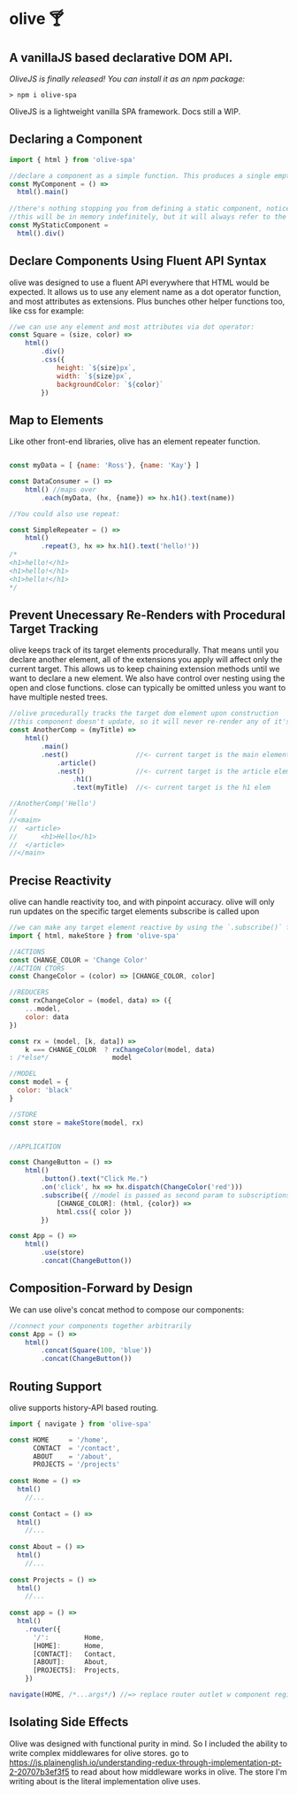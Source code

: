 # olive 🍸
## A vanillaJS based declarative DOM API.
_OliveJS is finally released! You can install it as an npm package:_
```
> npm i olive-spa
```

OliveJS is a lightweight vanilla SPA framework. Docs still a WIP. 

## Declaring a Component
```javascript
import { html } from 'olive-spa'

//declare a component as a simple function. This produces a single empty main element.
const MyComponent = () => 
  html().main()
  
//there's nothing stopping you from defining a static component, notice it's not a function.
//this will be in memory indefinitely, but it will always refer to the same DOM object.
const MyStaticComponent = 
  html().div()

```

## Declare Components Using Fluent API Syntax
olive was designed to use a fluent API everywhere that HTML would be expected. It allows us to use any element name as a dot operator function, and most attributes as extensions. Plus bunches other helper functions too, like css for example:

```javascript
//we can use any element and most attributes via dot operator:
const Square = (size, color) => 
    html()
        .div()
        .css({
            height: `${size}px`,
            width: `${size}px`,
            backgroundColor: `${color}`
        })
```
## Map to Elements
Like other front-end libraries, olive has an element repeater function.

```javascript

const myData = [ {name: 'Ross'}, {name: 'Kay'} ]

const DataConsumer = () =>
    html() //maps over 
        .each(myData, (hx, {name}) => hx.h1().text(name))

//You could also use repeat:

const SimpleRepeater = () => 
    html()
        .repeat(3, hx => hx.h1().text('hello!'))
/*
<h1>hello!</h1>
<h1>hello!</h1>
<h1>hello!</h1>
*/

```
## Prevent Unecessary Re-Renders with Procedural Target Tracking
olive keeps track of its target elements procedurally. That means until you declare another element, all of the extensions you apply will affect only the current target. This allows us to keep chaining extension methods until we want to declare a new element. We also have control over nesting using the open and close functions. close can typically be omitted unless you want to have multiple nested trees.

```javascript
//olive procedurally tracks the target dom element upon construction
//this component doesn't update, so it will never re-render any of it's parts unless replaced by parent updates.
const AnotherComp = (myTitle) => 
    html()
        .main()
        .nest()                 //<- current target is the main element, open() nests next elems
            .article()
            .nest()             //<- current target is the article element
                .h1()
                .text(myTitle)  //<- current target is the h1 elem

//AnotherComp('Hello')
//
//<main>
//  <article>
//      <h1>Hello</h1>
//  </article>
//</main>

```
## Precise Reactivity
olive can handle reactivity too, and with pinpoint accuracy. olive will only run updates on the specific target elements subscribe is called upon

```javascript
//we can make any target element reactive by using the `.subscribe()` function combined with a state store.
import { html, makeStore } from 'olive-spa'

//ACTIONS
const CHANGE_COLOR = 'Change Color'
//ACTION CTORS
const ChangeColor = (color) => [CHANGE_COLOR, color]

//REDUCERS
const rxChangeColor = (model, data) => ({
    ...model,
    color: data
})

const rx = (model, [k, data]) =>
    k === CHANGE_COLOR  ? rxChangeColor(model, data)
: /*else*/                model

//MODEL
const model = {
  color: 'black'
}

//STORE
const store = makeStore(model, rx)


//APPLICATION

const ChangeButton = () => 
    html()
        .button().text("Click Me.")
        .on('click', hx => hx.dispatch(ChangeColor('red')))
        .subscribe({ //model is passed as second param to subscriptions                
            [CHANGE_COLOR]: (html, {color}) =>
            html.css({ color })
        })

const App = () =>
    html()
        .use(store)
        .concat(ChangeButton())

```

## Composition-Forward by Design
We can use olive's concat method to compose our components:

```javascript
//connect your components together arbitrarily
const App = () =>
    html()
        .concat(Square(100, 'blue'))
        .concat(ChangeButton())
```

## Routing Support
olive supports history-API based routing.

```javascript
import { navigate } from 'olive-spa'

const HOME     = '/home',
      CONTACT  = '/contact',
      ABOUT    = '/about',
      PROJECTS = '/projects'
      
const Home = () => 
  html()
    //...
  
const Contact = () => 
  html()
    //...
  
const About = () => 
  html()
    //...
  
const Projects = () => 
  html()
    //...
      
const app = () => 
  html()
    .router({
      '/':         Home,
      [HOME]:      Home,
      [CONTACT]:   Contact,
      [ABOUT]:     About,
      [PROJECTS]:  Projects,
    })

navigate(HOME, /*...args*/) //=> replace router outlet w component registered to HOME
```

## Isolating Side Effects
Olive was designed with functional purity in mind. So I included the
ability to write complex middlewares for olive stores.
go to https://js.plainenglish.io/understanding-redux-through-implementation-pt-2-20707b3ef3f5 to read about how middleware works in olive. The store I'm writing about is the literal implementation olive uses.


